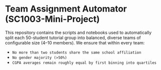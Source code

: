 # Team Assignment Automator (SC1003-Mini-Project)
This repository contains the scripts and notebooks used to automatically split each 50-student tutorial group into balanced, diverse teams of configurable size (4–10 members). We ensure that within every team:
- `No more than two students share the same school affiliation`
- `No gender majority (>50%)`
- `CGPA averages remain roughly equal by first binning into quartiles`
